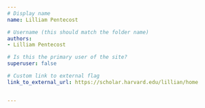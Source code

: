 ```yaml
---
# Display name
name: Lilliam Pentecost

# Username (this should match the folder name)
authors:
- Lilliam Pentecost

# Is this the primary user of the site?
superuser: false

# Custom link to external flag
link_to_external_url: https://scholar.harvard.edu/lillian/home


---
```

